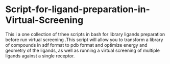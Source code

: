 # Script-for-ligand-preparation-in-Virtual-Screening
This i a one collection of trhee scripts in bash for library ligands preparation before run virtual screening
.This script will allow you to transform a library of compounds in sdf format to pdb format and optimize energy and geometry of the ligands, as well as running a virtual screening of multiple ligands against a single receptor. 
